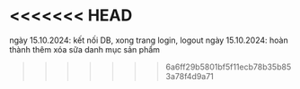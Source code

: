 <<<<<<< HEAD
=======
ngày 15.10.2024: kết nối DB, xong trang login, logout
ngày 15.10.2024: hoàn thành thêm xóa sữa danh mục sản phẩm
>>>>>>> 6a6ff29b5801bf5f11ecb78b35b853a78f4d9a71
